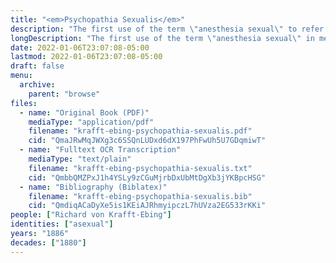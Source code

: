 ```yaml
---
title: "<em>Psychopathia Sexualis</em>"
description: "The first use of the term \"anesthesia sexual\" to refer to asexual people"
longDescription: "The first use of the term \"anesthesia sexual\" in medical literature to refer to asexual people, a term which would later be used by Magnus Hirschfeld"
date: 2022-01-06T23:07:08-05:00
lastmod: 2022-01-06T23:07:08-05:00
draft: false
menu:
  archive:
    parent: "browse"
files:
  - name: "Original Book (PDF)"
    mediaType: "application/pdf"
    filename: "krafft-ebing-psychopathia-sexualis.pdf"
    cid: "QmaJRwMqJWXg3c6SSQnLUDxd6dX197PhFwUh5U7GDqmiwT"
  - name: "Fulltext OCR Transcription"
    mediaType: "text/plain"
    filename: "krafft-ebing-psychopathia-sexualis.txt"
    cid: "QmbbQMZPxJ1h4YSLy9zCGuMjrbDxUbMtDgXb3jYKBpcHSG"
  - name: "Bibliography (Biblatex)"
    filename: "krafft-ebing-psychopathia-sexualis.bib"
    cid: "QmdiqACaDyXe5is1KEiAJRhmyipczL7hUVza2EG533rKKi"
people: ["Richard von Krafft-Ebing"]
identities: ["asexual"]
years: "1886"
decades: ["1880"]
---
```

